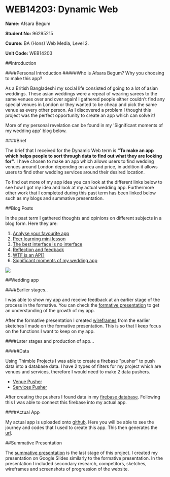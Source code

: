 # WEB14203: Dynamic Web

**Name:** Afsara Begum

**Student No:** 96295215

**Course:** BA (Hons) Web Media, Level 2.

**Unit Code:** WEB14203


##Introduction

####Personal Introduction
#####Who is Afsara Begum? Why you choosing to make this app?

As a British Bangladeshi my social life consisted of going to a lot of asian weddings. These asian weddings were a repeat of wearing sarees to the same venues over and over again! I gathered people either couldn't find any special venues in London or they wanted to be cheap and pick the same venue as every other person. As I discovered a problem I thought this project was the perfect opportunity to create an app which can solve it! 

More of my personal revelation can be found in my 'Significant moments of my wedding app' blog below.

####Brief

The brief that I received for the Dynamic Web term is **"To make an app which helps people to sort through data to find out what they are looking for"**. I have chosen to make an app which allows users to find wedding venues around London depending on area and price, in addition it allows users to find other wedding services around their desired location. 

To find out more of my app idea you can look at the different links below to see how I got my idea and look at my actual wedding app. Furthermore other work that I completed during this past term has been linked below such as my blogs and summative presentation.

##Blog Posts


In the past term I gathered thoughts and opinions on different subjects in a blog form. Here they are: 

1. [Analyse your favourite app](https://medium.com/the-dynamic-web/analyse-your-favourite-app-9a5994f50598#.wicnrj2lt) 
2. [Peer learning mini lesson](https://medium.com/the-dynamic-web/peer-learning-mini-lesson-fb5cbdc777b9#.mwxoek3ax)
3. [The best interface is no interface](https://medium.com/the-dynamic-web/the-best-interface-is-no-interface-review-2e76662b6d22#.igeqdiwl7)
4. [Reflection and feedback](https://medium.com/@afsarabegum/wedding-app-feedback-33e63c0ef580#.le80d5ymt)
5. [WTF is an API?](https://medium.com/the-dynamic-web/the-universe-is-programmable-reflection-on-authors-intention-6bc1d9e7ca5a#.4vg9psvv4)
6. [Significant moments of my wedding app](https://medium.com/the-dynamic-web/significant-moments-of-my-wedding-app-d2f5c9085644#.5dkqvyxrd)

![](http://netdna.webdesignerdepot.com/uploads/2013/11/featured3.jpg)


##Wedding app


####Earlier stages..


I was able to show my app and receive feedback at an earlier stage of the process in the formative. You can check the [formative presentation](https://docs.google.com/presentation/d/1xbC_npv08x276q-Dn6rdFcmkK_hsbKpFMbA8_HGlfVw/edit?usp=sharing) to get an understanding of the growth of my app.

After the formative presentation I created [wireframes](https://app.moqups.com/afsara.begum@students.rave.ac.uk/EqfFjkHo8U/view/page/ad2522a63) from the earlier sketches I made on the formative presentation. This is so that I keep focus on the functions I want to keep on my app. 


####Later stages and production of app...

#####Data


Using Thimble Projects I was able to create a firebase "pusher" to push data into a database data. I have 2 types of filters for my project which are venues and services, therefore I would need to make 2 data pushers.

* [Venue Pusher](https://thimbleprojects.org/afsara/126865/)
* [Services Pusher](https://thimbleprojects.org/afsara/131500/)

After creating the pushers I found data in my [firebase database](https://console.firebase.google.com/project/venue-df51c/database/data/). Following this I was able to connect this firebase into my actual app.

####Actual App

My actual app is uploaded onto [github](https://github.com/afsarabegum/wedding). Here you will be able to see the journey and codes that I used to create this app. This then generates the [url](https://afsarabegum.github.io/wedding/).

##Summative Presentation


The [summative presentation](https://docs.google.com/presentation/d/1gC2MOXxChaCUWYpvNKk5_B8Sqv7eUs6ek1ZTRqGr9pw/edit?usp=sharing) is the last stage of this project. I created my presentation on Google Slides similarly to the formative presentation. In the presentation I included secondary research, competitors, sketches, wireframes and screenshots of progression of the website.  



